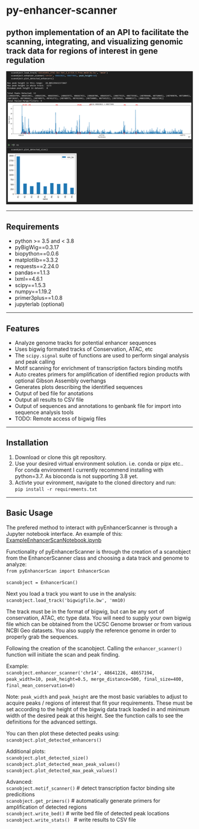 # py-enhancer-scanner
python implementation of an API to facilitate the scanning, integrating, and visualizing genomic track data for regions of interest in gene regulation
---
![Demo Peaks](/demopeaks.png)

---

## Requirements
- python >= 3.5 and < 3.8
- pyBigWig==0.3.17
- biopython==0.0.6
- matplotlib==3.3.2
- requests==2.24.0
- pandas==1.1.3
- lxml==4.6.1
- scipy==1.5.3
- numpy==1.19.2
- primer3plus==1.0.8
- jupyterlab (optional)

---

## Features
- Analyze genome tracks for potential enhancer sequences
- Uses bigwig formated tracks of Conservation, ATAC, etc
- The `scipy.signal` suite of functions are used to perform singal analysis and peak calling
- Motif scanning for enrichment of transcription factors binding motifs
- Auto creates primers for amplification of identified region products with optional Gibson Assembly overhangs
- Generates plots describing the identified sequences
- Output of bed file for anotations
- Output all results to CSV file  
- Output of sequences and annotations to genbank file for import into sequence analysis tools
- TODO: Remote access of bigwig files
---
## Installation

1. Download or clone this git repository.  
2. Use your desired virtual environment solution. i.e. conda or pipx etc..  
For conda environment I currently recommend installing with python=3.7. As bioconda is not supporting 3.8 yet.  
3. Activte your evironment, navigate to the cloned directory and run:  
`pip install -r requirements.txt`

---
## Basic Usage
The prefered method to interact with pyEnhancerScanner is through a Jupyter notebook interface. An example of this:  
[ExampleEnhancerScanNotebook.ipynb](https://github.com/MLKaufman/py-enhancer-scanner/blob/main/ExampleEnhancerScanNotebook.ipynb)

Functionality of pyEnhancerScanner is through the creation of a scanobject from the EnhancerScanner class and choosing a data track and genome to analyze:  
`from pyEnhancerScan import EnhancerScan`

`scanobject = EnhancerScan()`  

Next you load a track you want to use in the analysis:  
`scanobject.load_track('bigwigfile.bw', 'mm10)`  

The track must be in the format of bigwig, but can be any sort of conservation, ATAC, etc type data. You will need to supply your own bigwig file which can be obtained from the UCSC Genome browser or from various NCBI Geo datasets. You also supply the reference genome in order to properly grab the sequences.  

Following the creation of the scanobject. Calling the `enhancer_scanner()` function will initiate the scan and peak finding.  

Example:  
`scanobject.enhancer_scanner('chr14', 48641226, 48657194, peak_width=10, peak_height=0.5, merge_distance=500, final_size=400, final_mean_conservation=0)`  

Note: `peak_width` and `peak_height` are the most basic variables to adjust to acquire peaks / regions of interest that fit your requirements. These must be set according to the height of the bigwig data track loaded in and minimum width of the desired peak at this height. See the function calls to see the definitions for the advanced settings.  

You can then plot these detected peaks using:  
`scanobject.plot_detected_enhancers()`  

Additional plots:  
`scanobject.plot_detected_size()  scanobject.plot_detected_mean_peak_values()  scanobject.plot_detected_max_peak_values()`  

Advanced:  
`scanobject.motif_scanner()` # detect transcription factor binding site predicitions  
`scanobject.get_primers()` # automatically generate primers for amplification of detected regions  
`scanobject.write_bed()` # write bed file of detected peak locations  
`scanobject.write_stats() ` # write results to CSV file
